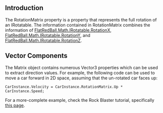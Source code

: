 ## Introduction

The RotationMatrix property is a property that represents the full rotation of an IRotatable. The information contained in RotationMatrix combines the information of [FlatRedBall.Math.IRotatable.RotationX](/frb/docs/index.php?title=FlatRedBall.Math.IRotatable.RotationX&action=edit&redlink=1 "FlatRedBall.Math.IRotatable.RotationX (page does not exist)"), [FlatRedBall.Math.IRotatable.RotationY](/frb/docs/index.php?title=FlatRedBall.Math.IRotatable.RotationY&action=edit&redlink=1 "FlatRedBall.Math.IRotatable.RotationY (page does not exist)"), and [FlatRedBall.Math.IRotatable.RotationZ](/frb/docs/index.php?title=FlatRedBall.Math.IRotatable.RotationZ&action=edit&redlink=1 "FlatRedBall.Math.IRotatable.RotationZ (page does not exist)").

## Vector Components

The Matrix object contains numerous Vector3 properties which can be used to extract direction values. For example, the following code can be used to move a car forward in 2D space, assuming that the un-rotated car faces up:

    CarInstance.Velocity = CarInstance.RotationMatrix.Up * CarInstance.Speed;

For a more-complete example, check the Rock Blaster tutorial, specifically [this page](/documentation/tutorials/rock-blaster/tutorials-rock-blaster-main-ship-behavior.md "Tutorials:Rock Blaster:Main Ship Behavior").
